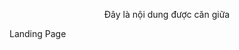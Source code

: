 <div align="center" style="font-size:32px, line-height:40px">
  <p>Đây là nội dung được căn giữa</p>
</div>


<div style="font-size:24px, line-height:32px">
  <p>Landing Page</p>
</div>